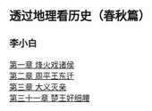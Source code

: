 ## 透过地理看历史（春秋篇）
### 李小白
[第一章 烽火戏诸侯](./透过地理看历史（春秋篇）01.html)<br>
[第二章 周平王东迁](./透过地理看历史（春秋篇）02.html)<br>
[第三章 大义灭亲](./透过地理看历史（春秋篇）03.html)<br>
[第三十一章 楚王好细腰](./透过地理看历史（春秋篇）31.html)<br>